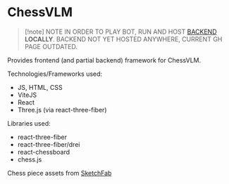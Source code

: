 <!-- # React + Vite

This template provides a minimal setup to get React working in Vite with HMR and some ESLint rules.

Currently, two official plugins are available:

- [@vitejs/plugin-react](https://github.com/vitejs/vite-plugin-react/blob/main/packages/plugin-react/README.md) uses [Babel](https://babeljs.io/) for Fast Refresh
- [@vitejs/plugin-react-swc](https://github.com/vitejs/vite-plugin-react-swc) uses [SWC](https://swc.rs/) for Fast Refresh

## Expanding the ESLint configuration

If you are developing a production application, we recommend using TypeScript and enable type-aware lint rules. Check out the [TS template](https://github.com/vitejs/vite/tree/main/packages/create-vite/template-react-ts) to integrate TypeScript and [`typescript-eslint`](https://typescript-eslint.io) in your project. -->
# ChessVLM
>[!note] NOTE
IN ORDER TO PLAY BOT, RUN AND HOST [BACKEND](https://github.com/roddylan/ChessVLM-backend) **LOCALLY**. BACKEND NOT YET HOSTED ANYWHERE, CURRENT GH PAGE OUTDATED. 

Provides frontend (and partial backend) framework for ChessVLM.

Technologies/Frameworks used:
- JS, HTML, CSS
- ViteJS
- React
- Three.js (via react-three-fiber)

Libraries used:
- react-three-fiber
- react-three-fiber/drei
- react-chessboard
- chess.js

Chess piece assets from [SketchFab](https://sketchfab.com/3d-models/world-championship-chess-set-79663d05f2064c26b63735ac84917e0c)